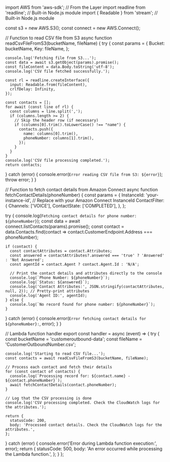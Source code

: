 import AWS from 'aws-sdk';  // From the Layer
import readline from 'readline';  // Built-in Node.js module
import { Readable } from 'stream';  // Built-in Node.js module

const s3 = new AWS.S3();
const connect = new AWS.Connect();

// Function to read CSV file from S3
async function readCsvFileFromS3(bucketName, fileName) {
  try {
    const params = {
      Bucket: bucketName,
      Key: fileName,
    };

    console.log('Fetching file from S3...');
    const data = await s3.getObject(params).promise();
    const fileContent = data.Body.toString('utf-8');
    console.log('CSV file fetched successfully.');

    const rl = readline.createInterface({
      input: Readable.from(fileContent),
      crlfDelay: Infinity,
    });

    const contacts = [];
    for await (const line of rl) {
      const columns = line.split(',');
      if (columns.length >= 2) {
        // Skip the header row (if necessary)
        if (columns[0].trim().toLowerCase() !== "name") {
          contacts.push({
            name: columns[0].trim(),
            phoneNumber: columns[1].trim(),
          });
        }
      }
    }
    console.log('CSV file processing completed.');
    return contacts;
  } catch (error) {
    console.error(`Error reading CSV file from S3: ${error}`);
    throw error;
  }
}

// Function to fetch contact details from Amazon Connect
async function fetchContactDetails(phoneNumber) {
  const params = {
    InstanceId: 'your-instance-id', // Replace with your Amazon Connect InstanceId
    ContactFilter: {
      Channels: ['VOICE'],
      ContactState: ['COMPLETED'],
    },
  };

  try {
    console.log(`Fetching contact details for phone number: ${phoneNumber}`);
    const data = await connect.listContacts(params).promise();
    const contact = data.Contacts.find(contact => contact.CustomerEndpoint.Address === phoneNumber);

    if (contact) {
      const contactAttributes = contact.Attributes;
      const answered = contactAttributes?.answered === 'true' ? 'Answered' : 'Not Answered';
      const agentId = contact.Agent ? contact.Agent.Id : 'N/A';

      // Print the contact details and attributes directly to the console
      console.log(`Phone Number: ${phoneNumber}`);
      console.log(`Status: ${answered}`);
      console.log('Contact Attributes:', JSON.stringify(contactAttributes, null, 2)); // Pretty-print attributes
      console.log('Agent ID:', agentId);
    } else {
      console.log(`No record found for phone number: ${phoneNumber}`);
    }
  } catch (error) {
    console.error(`Error fetching contact details for ${phoneNumber}:`, error);
  }
}

// Lambda function handler
export const handler = async (event) => {
  try {
    const bucketName = 'customeroutbound-data';
    const fileName = 'CustomerOutboundNumber.csv';

    console.log('Starting to read CSV file...');
    const contacts = await readCsvFileFromS3(bucketName, fileName);

    // Process each contact and fetch their details
    for (const contact of contacts) {
      console.log(`Processing record for: ${contact.name} - ${contact.phoneNumber}`);
      await fetchContactDetails(contact.phoneNumber);
    }

    // Log that the CSV processing is done
    console.log('CSV processing completed. Check the CloudWatch logs for the attributes.');

    return {
      statusCode: 200,
      body: 'Processed contact details. Check the CloudWatch logs for the attributes.',
    };
  } catch (error) {
    console.error('Error during Lambda function execution:', error);
    return {
      statusCode: 500,
      body: 'An error occurred while processing the Lambda function.',
    };
  }
};